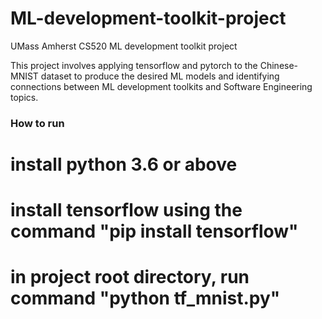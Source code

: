 # ML-development-toolkit-project

UMass Amherst CS520 ML development toolkit project

This project involves applying tensorflow and pytorch to the Chinese-MNIST dataset to produce the desired ML models and identifying connections
between ML development toolkits and Software Engineering topics.

### How to run
# install python 3.6 or above
# install tensorflow using the command "pip install tensorflow"
# in project root directory, run command "python tf_mnist.py"

